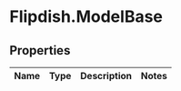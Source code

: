# Flipdish.ModelBase

## Properties
Name | Type | Description | Notes
------------ | ------------- | ------------- | -------------



